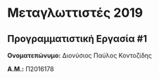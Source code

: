 # Μεταγλωττιστές 2019
## Προγραμματιστική Εργασία #1

**Ονοματεπώνυμο:** Διονύσιος Παύλος Κοντοζίδης

**Α.Μ.:** Π2016178


